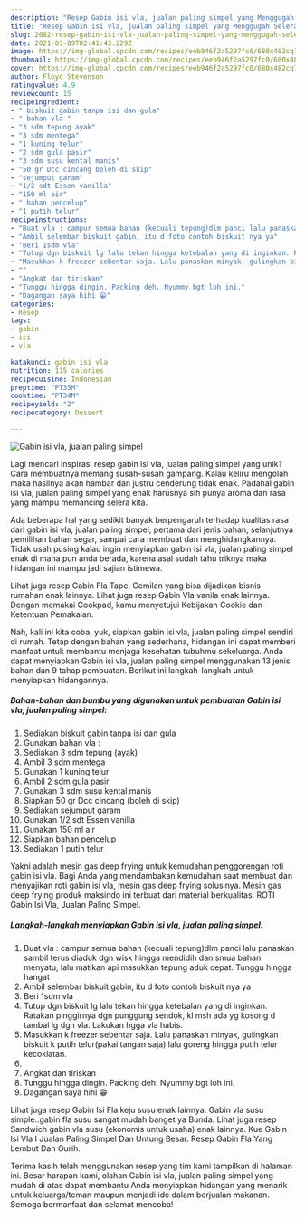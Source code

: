 ```yaml
---
description: "Resep Gabin isi vla, jualan paling simpel yang Menggugah Selera"
title: "Resep Gabin isi vla, jualan paling simpel yang Menggugah Selera"
slug: 2082-resep-gabin-isi-vla-jualan-paling-simpel-yang-menggugah-selera
date: 2021-03-09T02:41:43.229Z
image: https://img-global.cpcdn.com/recipes/eeb946f2a5297fc0/680x482cq70/gabin-isi-vla-jualan-paling-simpel-foto-resep-utama.jpg
thumbnail: https://img-global.cpcdn.com/recipes/eeb946f2a5297fc0/680x482cq70/gabin-isi-vla-jualan-paling-simpel-foto-resep-utama.jpg
cover: https://img-global.cpcdn.com/recipes/eeb946f2a5297fc0/680x482cq70/gabin-isi-vla-jualan-paling-simpel-foto-resep-utama.jpg
author: Floyd Stevenson
ratingvalue: 4.9
reviewcount: 15
recipeingredient:
- " biskuit gabin tanpa isi dan gula"
- " bahan vla "
- "3 sdm tepung ayak"
- "3 sdm mentega"
- "1 kuning telur"
- "2 sdm gula pasir"
- "3 sdm susu kental manis"
- "50 gr Dcc cincang boleh di skip"
- "sejumput garam"
- "1/2 sdt Essen vanilla"
- "150 ml air"
- " bahan pencelup"
- "1 putih telur"
recipeinstructions:
- "Buat vla : campur semua bahan (kecuali tepung)dlm panci lalu panaskan sambil terus diaduk dgn wisk hingga mendidih dan smua bahan menyatu, lalu matikan api masukkan tepung aduk cepat. Tunggu hingga hangat"
- "Ambil selembar biskuit gabin, itu d foto contoh biskuit nya ya"
- "Beri 1sdm vla"
- "Tutup dgn biskuit lg lalu tekan hingga ketebalan yang di inginkan. Ratakan pinggirnya dgn punggung sendok, kl msh ada yg kosong d tambal lg dgn vla. Lakukan hgga vla habis."
- "Masukkan k freezer sebentar saja. Lalu panaskan minyak, gulingkan biskuit k putih telur(pakai tangan saja) lalu goreng hingga putih telur kecoklatan."
- ""
- "Angkat dan tiriskan"
- "Tunggu hingga dingin. Packing deh. Nyummy bgt loh ini."
- "Dagangan saya hihi 😁"
categories:
- Resep
tags:
- gabin
- isi
- vla

katakunci: gabin isi vla 
nutrition: 115 calories
recipecuisine: Indonesian
preptime: "PT35M"
cooktime: "PT34M"
recipeyield: "2"
recipecategory: Dessert

---
```



![Gabin isi vla, jualan paling simpel](https://img-global.cpcdn.com/recipes/eeb946f2a5297fc0/680x482cq70/gabin-isi-vla-jualan-paling-simpel-foto-resep-utama.jpg)

Lagi mencari inspirasi resep gabin isi vla, jualan paling simpel yang unik? Cara membuatnya memang susah-susah gampang. Kalau keliru mengolah maka hasilnya akan hambar dan justru cenderung tidak enak. Padahal gabin isi vla, jualan paling simpel yang enak harusnya sih punya aroma dan rasa yang mampu memancing selera kita.

Ada beberapa hal yang sedikit banyak berpengaruh terhadap kualitas rasa dari gabin isi vla, jualan paling simpel, pertama dari jenis bahan, selanjutnya pemilihan bahan segar, sampai cara membuat dan menghidangkannya. Tidak usah pusing kalau ingin menyiapkan gabin isi vla, jualan paling simpel enak di mana pun anda berada, karena asal sudah tahu triknya maka hidangan ini mampu jadi sajian istimewa.

Lihat juga resep Gabin Fla Tape, Cemilan yang bisa dijadikan bisnis rumahan enak lainnya. Lihat juga resep Gabin Vla vanila enak lainnya. Dengan memakai Cookpad, kamu menyetujui Kebijakan Cookie dan Ketentuan Pemakaian.


Nah, kali ini kita coba, yuk, siapkan gabin isi vla, jualan paling simpel sendiri di rumah. Tetap dengan bahan yang sederhana, hidangan ini dapat memberi manfaat untuk membantu menjaga kesehatan tubuhmu sekeluarga. Anda dapat menyiapkan Gabin isi vla, jualan paling simpel menggunakan 13 jenis bahan dan 9 tahap pembuatan. Berikut ini langkah-langkah untuk menyiapkan hidangannya.

<!--inarticleads1-->

##### Bahan-bahan dan bumbu yang digunakan untuk pembuatan Gabin isi vla, jualan paling simpel:

1. Sediakan  biskuit gabin tanpa isi dan gula
1. Gunakan  bahan vla :
1. Sediakan 3 sdm tepung (ayak)
1. Ambil 3 sdm mentega
1. Gunakan 1 kuning telur
1. Ambil 2 sdm gula pasir
1. Gunakan 3 sdm susu kental manis
1. Siapkan 50 gr Dcc cincang (boleh di skip)
1. Sediakan sejumput garam
1. Gunakan 1/2 sdt Essen vanilla
1. Gunakan 150 ml air
1. Siapkan  bahan pencelup
1. Sediakan 1 putih telur


Yakni adalah mesin gas deep frying untuk kemudahan penggorengan roti gabin isi vla. Bagi Anda yang mendambakan kemudahan saat membuat dan menyajikan roti gabin isi vla, mesin gas deep frying solusinya. Mesin gas deep frying produk maksindo ini terbuat dari material berkualitas. ROTI Gabin Isi Vla, Jualan Paling Simpel. 

<!--inarticleads2-->

##### Langkah-langkah menyiapkan Gabin isi vla, jualan paling simpel:

1. Buat vla : campur semua bahan (kecuali tepung)dlm panci lalu panaskan sambil terus diaduk dgn wisk hingga mendidih dan smua bahan menyatu, lalu matikan api masukkan tepung aduk cepat. Tunggu hingga hangat
1. Ambil selembar biskuit gabin, itu d foto contoh biskuit nya ya
1. Beri 1sdm vla
1. Tutup dgn biskuit lg lalu tekan hingga ketebalan yang di inginkan. Ratakan pinggirnya dgn punggung sendok, kl msh ada yg kosong d tambal lg dgn vla. Lakukan hgga vla habis.
1. Masukkan k freezer sebentar saja. Lalu panaskan minyak, gulingkan biskuit k putih telur(pakai tangan saja) lalu goreng hingga putih telur kecoklatan.
1. 
1. Angkat dan tiriskan
1. Tunggu hingga dingin. Packing deh. Nyummy bgt loh ini.
1. Dagangan saya hihi 😁


Lihat juga resep Gabin Isi Fla keju susu enak lainnya. Gabin vla susu simple..gabin fla susu sangat mudah banget ya Bunda. Lihat juga resep Sandwich gabin vla susu (ekonomis untuk usaha) enak lainnya. Kue Gabin Isi Vla I Jualan Paling Simpel Dan Untung Besar. Resep Gabin Fla Yang Lembut Dan Gurih. 

Terima kasih telah menggunakan resep yang tim kami tampilkan di halaman ini. Besar harapan kami, olahan Gabin isi vla, jualan paling simpel yang mudah di atas dapat membantu Anda menyiapkan hidangan yang menarik untuk keluarga/teman maupun menjadi ide dalam berjualan makanan. Semoga bermanfaat dan selamat mencoba!
